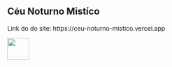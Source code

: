 <h2>Céu Noturno Mistíco</h2>
<p>Link do do site: https://ceu-noturno-mistico.vercel.app</p>
<img src="https://www.google.com/search?q=html+transparente&client=ms-android-xiaomi-terr1-rso2&sca_esv=1c09b98d33921ce0&biw=393&bih=736&udm=2&sxsrf=ADLYWIIyLSKnTSmYtotn0ueSF-3CW3juiw%3A1728929066460&ei=Kl0NZ6vfG4_m1sQPpP_JmQ4&oq=html+tran&gs_lp=EhNtb2JpbGUtZ3dzLXdpei1zZXJwIglodG1sIHRyYW4qAggAMgUQABiABDIFEAAYgAQyBRAAGIAEMgUQABiABDIFEAAYgARI2xdQmAlY2Q5wAHgAkAEAmAGtA6ABjguqAQkwLjMuMi4wLjG4AQHIAQD4AQGYAgagAsALwgIEECMYJ8ICCBAAGIAEGLEDwgIKEAAYgAQYQxiKBcICCxAAGIAEGLEDGIoFwgINEAAYgAQYsQMYQxiKBZgDAIgGAZIHCTAuMy4yLjAuMaAH6w8&sclient=mobile-gws-wiz-serp#vhid=drIwpZOQ0JUEEM&vssid=mosaic" width="50px"></img>
